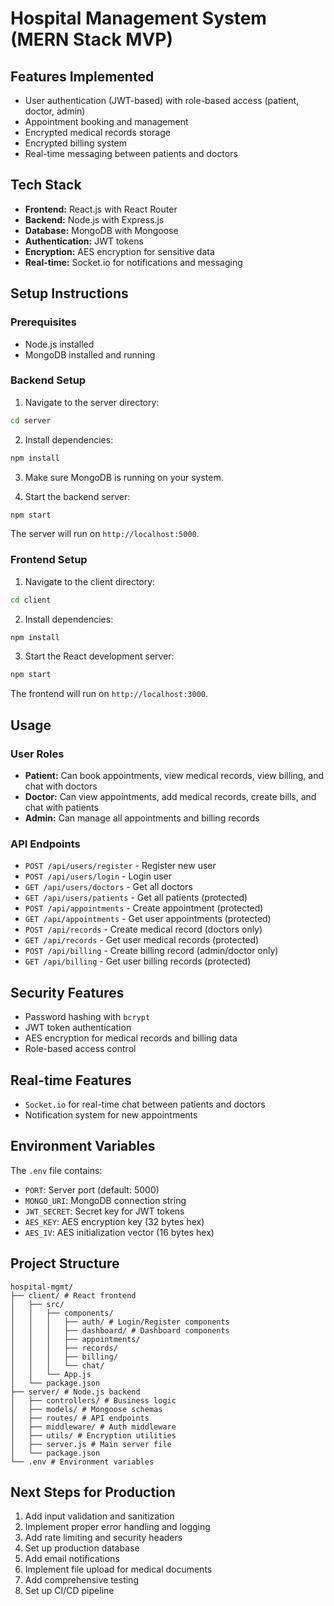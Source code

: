 # Hospital Management System (MERN Stack MVP)

## Features Implemented

* User authentication (JWT-based) with role-based access (patient, doctor, admin)
* Appointment booking and management
* Encrypted medical records storage
* Encrypted billing system
* Real-time messaging between patients and doctors

## Tech Stack

* **Frontend:** React.js with React Router
* **Backend:** Node.js with Express.js
* **Database:** MongoDB with Mongoose
* **Authentication:** JWT tokens
* **Encryption:** AES encryption for sensitive data
* **Real-time:** Socket.io for notifications and messaging

## Setup Instructions

### Prerequisites

* Node.js installed
* MongoDB installed and running

### Backend Setup

1. Navigate to the server directory:

```bash
cd server
```

2. Install dependencies:

```bash
npm install
```

3. Make sure MongoDB is running on your system.

4. Start the backend server:

```bash
npm start
```

The server will run on `http://localhost:5000`.

### Frontend Setup

1. Navigate to the client directory:

```bash
cd client
```

2. Install dependencies:

```bash
npm install
```

3. Start the React development server:

```bash
npm start
```

The frontend will run on `http://localhost:3000`.

## Usage

### User Roles

* **Patient:** Can book appointments, view medical records, view billing, and chat with doctors
* **Doctor:** Can view appointments, add medical records, create bills, and chat with patients
* **Admin:** Can manage all appointments and billing records

### API Endpoints

* `POST /api/users/register` - Register new user
* `POST /api/users/login` - Login user
* `GET /api/users/doctors` - Get all doctors
* `GET /api/users/patients` - Get all patients (protected)
* `POST /api/appointments` - Create appointment (protected)
* `GET /api/appointments` - Get user appointments (protected)
* `POST /api/records` - Create medical record (doctors only)
* `GET /api/records` - Get user medical records (protected)
* `POST /api/billing` - Create billing record (admin/doctor only)
* `GET /api/billing` - Get user billing records (protected)

## Security Features

* Password hashing with `bcrypt`
* JWT token authentication
* AES encryption for medical records and billing data
* Role-based access control

## Real-time Features

* `Socket.io` for real-time chat between patients and doctors
* Notification system for new appointments

## Environment Variables

The `.env` file contains:

* `PORT`: Server port (default: 5000)
* `MONGO_URI`: MongoDB connection string
* `JWT_SECRET`: Secret key for JWT tokens
* `AES_KEY`: AES encryption key (32 bytes hex)
* `AES_IV`: AES initialization vector (16 bytes hex)

## Project Structure

```
hospital-mgmt/
├── client/ # React frontend
│   ├── src/
│   │   ├── components/
│   │   │   ├── auth/ # Login/Register components
│   │   │   ├── dashboard/ # Dashboard components
│   │   │   ├── appointments/
│   │   │   ├── records/
│   │   │   ├── billing/
│   │   │   └── chat/
│   │   └── App.js
│   └── package.json
├── server/ # Node.js backend
│   ├── controllers/ # Business logic
│   ├── models/ # Mongoose schemas
│   ├── routes/ # API endpoints
│   ├── middleware/ # Auth middleware
│   ├── utils/ # Encryption utilities
│   ├── server.js # Main server file
│   └── package.json
└── .env # Environment variables
```

## Next Steps for Production

1. Add input validation and sanitization
2. Implement proper error handling and logging
3. Add rate limiting and security headers
4. Set up production database
5. Add email notifications
6. Implement file upload for medical documents
7. Add comprehensive testing
8. Set up CI/CD pipeline
